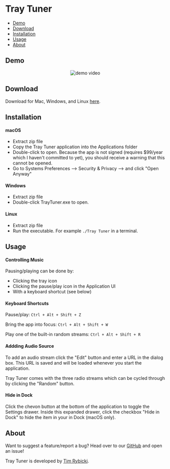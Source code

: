 # Tray Tuner

- [Demo](#demo)
- [Download](#download)
- [Installation](#installation)
- [Usage](#usage)
- [About](#about)

## Demo <a name="demo"></a>

<p align="center">
  <img src="https://user-images.githubusercontent.com/39889198/77856350-8826e300-71c4-11ea-9ee1-84aa5f974a7e.gif" alt="demo video">
</p>

## Download <a name="download"></a>

Download for Mac, Windows, and Linux [here](https://github.com/trybick/trance-tuner/releases).

## Installation <a name="installation"></a>

#### macOS

- Extract zip file
- Copy the Tray Tuner application into the Applications folder
- Double-click to open. Because the app is not signed (requires \$99/year which I haven't committed to yet), you should receive a warning that this cannot be opened.
- Go to Systems Preferences --> Security & Privacy --> and click "Open Anyway"

#### Windows

- Extract zip file
- Double-click TrayTuner.exe to open.

#### Linux

- Extract zip file
- Run the executable. For example `./Tray Tuner` in a terminal.

## Usage <a name="usage"></a>

#### Controlling Music

Pausing/playing can be done by:

- Clicking the tray icon
- Clicking the pause/play icon in the Application UI
- With a keyboard shortcut (see below)

#### Keyboard Shortcuts

Pause/play: `Ctrl + Alt + Shift + Z`

Bring the app into focus: `Ctrl + Alt + Shift + W`

Play one of the built-in random streams: `Ctrl + Alt + Shift + R`

#### Addding Audio Source

To add an audio stream click the "Edit" button and enter a URL in the dialog box. This URL is saved and will be loaded whenever you start the application.

Tray Tuner comes with the three radio streams which can be cycled through by clicking the "Random" button.

#### Hide in Dock

Click the chevon button at the bottom of the application to toggle the Settings drawer. Inside this expanded drawer, click the checkbox "Hide in Dock" to hide the item in your in Dock (macOS only).

## About <a name="about"></a>

Want to suggest a feature/report a bug? Head over to our [GitHub](https://github.com/trybick/trance-tuner) and open an issue!

Tray Tuner is developed by [Tim Rybicki](https://timr.dev/).
